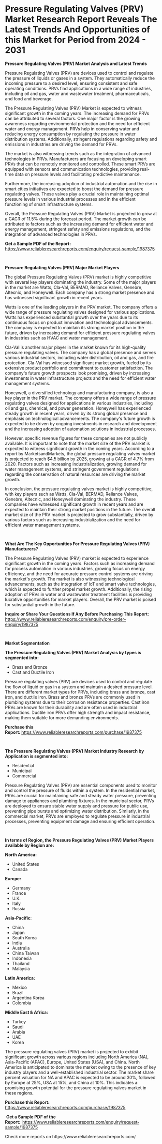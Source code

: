 <p><h1>Pressure Regulating Valves (PRV) Market Research Report Reveals The Latest Trends And Opportunities of this Market for Period from 2024 - 2031</h1></p><p><strong>Pressure Regulating Valves (PRV) Market Analysis and Latest Trends</strong></p>
<p><p>Pressure Regulating Valves (PRV) are devices used to control and regulate the pressure of liquids or gases in a system. They automatically reduce the incoming pressure to a desired level, ensuring consistent and safe operating conditions. PRVs find applications in a wide range of industries, including oil and gas, water and wastewater treatment, pharmaceuticals, and food and beverage.</p><p>The Pressure Regulating Valves (PRV) Market is expected to witness significant growth in the coming years. The increasing demand for PRVs can be attributed to several factors. One major factor is the growing awareness regarding environmental protection and the need for efficient water and energy management. PRVs help in conserving water and reducing energy consumption by regulating the pressure in water distribution systems. Additionally, stringent regulations regarding safety and emissions in industries are driving the demand for PRVs.</p><p>The market is also witnessing trends such as the integration of advanced technologies in PRVs. Manufacturers are focusing on developing smart PRVs that can be remotely monitored and controlled. These smart PRVs are equipped with sensors and communication technologies, providing real-time data on pressure levels and facilitating predictive maintenance.</p><p>Furthermore, the increasing adoption of industrial automation and the rise in smart cities initiatives are expected to boost the demand for pressure regulating valves. These valves play a crucial role in maintaining optimal pressure levels in various industrial processes and in the efficient functioning of smart infrastructure systems.</p><p>Overall, the Pressure Regulating Valves (PRV) Market is projected to grow at a CAGR of 11.5% during the forecast period. The market growth can be attributed to factors such as the increasing demand for efficient water and energy management, stringent safety and emissions regulations, and the integration of advanced technologies in PRVs.</p></p>
<p><strong>Get a Sample PDF of the Report:&nbsp;</strong> <a href="https://www.reliableresearchreports.com/enquiry/request-sample/1987375">https://www.reliableresearchreports.com/enquiry/request-sample/1987375</a></p>
<p>&nbsp;</p>
<p><strong>Pressure Regulating Valves (PRV) Major Market Players</strong></p>
<p><p>The global Pressure Regulating Valves (PRV) market is highly competitive with several key players dominating the industry. Some of the major players in the market are Watts, Cla-Val, BERMAD, Reliance Valves, Genebre, Altecnic, and Honeywell. Each company has a strong market presence and has witnessed significant growth in recent years.</p><p>Watts is one of the leading players in the PRV market. The company offers a wide range of pressure regulating valves designed for various applications. Watts has experienced substantial growth over the years due to its continuous focus on product innovation and technological advancements. The company is expected to maintain its strong market position in the future, driven by increasing demand for efficient pressure regulating valves in industries such as HVAC and water management.</p><p>Cla-Val is another major player in the market known for its high-quality pressure regulating valves. The company has a global presence and serves various industrial sectors, including water distribution, oil and gas, and fire protection. Cla-Val has witnessed significant market growth, fueled by its extensive product portfolio and commitment to customer satisfaction. The company's future growth prospects look promising, driven by increasing investments in water infrastructure projects and the need for efficient water management systems.</p><p>Honeywell, a diversified technology and manufacturing company, is also a key player in the PRV market. The company offers a wide range of pressure regulating valves designed for applications in various industries, including oil and gas, chemical, and power generation. Honeywell has experienced steady growth in recent years, driven by its strong global presence and emphasis on technological advancements. The company's future growth is expected to be driven by ongoing investments in research and development and the increasing adoption of automation solutions in industrial processes.</p><p>However, specific revenue figures for these companies are not publicly available. It is important to note that the market size of the PRV market is expected to witness significant growth in the coming years. According to a report by MarketsandMarkets, the global pressure regulating valves market is projected to reach $4.5 billion by 2025, growing at a CAGR of 4.7% from 2020. Factors such as increasing industrialization, growing demand for water management systems, and stringent government regulations regarding the conservation of natural resources are driving the market growth.</p><p>In conclusion, the pressure regulating valves market is highly competitive, with key players such as Watts, Cla-Val, BERMAD, Reliance Valves, Genebre, Altecnic, and Honeywell dominating the industry. These companies have witnessed significant growth in recent years and are expected to maintain their strong market positions in the future. The overall market size of the PRV market is projected to grow substantially, driven by various factors such as increasing industrialization and the need for efficient water management systems.</p></p>
<p>&nbsp;</p>
<p><strong>What Are The Key Opportunities For Pressure Regulating Valves (PRV) Manufacturers?</strong></p>
<p><p>The Pressure Regulating Valves (PRV) market is expected to experience significant growth in the coming years. Factors such as increasing demand for process automation in various industries, growing focus on energy efficiency, and the need for accurate pressure control systems are driving the market's growth. The market is also witnessing technological advancements, such as the integration of IoT and smart valve technologies, which is expected to further propel market growth. Additionally, the rising adoption of PRVs in water and wastewater treatment facilities is providing lucrative opportunities for market players. Overall, the PRV market is poised for substantial growth in the future.</p></p>
<p><strong>Inquire or Share Your Questions If Any Before Purchasing This Report:</strong> <a href="https://www.reliableresearchreports.com/enquiry/pre-order-enquiry/1987375">https://www.reliableresearchreports.com/enquiry/pre-order-enquiry/1987375</a></p>
<p>&nbsp;</p>
<p><strong>Market Segmentation</strong></p>
<p><strong>The Pressure Regulating Valves (PRV) Market Analysis by types is segmented into:</strong></p>
<p><ul><li>Brass and Bronze</li><li>Cast and Ductile Iron</li></ul></p>
<p><p>Pressure regulating valves (PRV) are devices used to control and regulate the flow of liquid or gas in a system and maintain a desired pressure level. There are different market types for PRVs, including brass and bronze, cast iron, and ductile iron. Brass and bronze PRVs are commonly used in plumbing systems due to their corrosion resistance properties. Cast iron PRVs are known for their durability and are often used in industrial applications. Ductile iron PRVs offer high strength and impact resistance, making them suitable for more demanding environments.</p></p>
<p><strong>Purchase this Report:&nbsp;</strong><a href="https://www.reliableresearchreports.com/purchase/1987375">https://www.reliableresearchreports.com/purchase/1987375</a></p>
<p>&nbsp;</p>
<p><strong>The Pressure Regulating Valves (PRV) Market Industry Research by Application is segmented into:</strong></p>
<p><ul><li>Residential</li><li>Municipal</li><li>Commercial</li></ul></p>
<p><p>Pressure Regulating Valves (PRV) are essential components used to monitor and control the pressure of fluids within a system. In the residential market, PRVs are crucial for maintaining safe and steady water pressure, preventing damage to appliances and plumbing fixtures. In the municipal sector, PRVs are deployed to ensure stable water supply and pressure for public use, preventing pipe bursts and optimizing water distribution. Similarly, in the commercial market, PRVs are employed to regulate pressure in industrial processes, preventing equipment damage and ensuring efficient operation.</p></p>
<p>&nbsp;</p>
<p><strong>In terms of Region, the Pressure Regulating Valves (PRV) Market Players available by Region are:</strong></p>
<p>
    <p> <strong> North America: </strong>
        <ul>
            <li>United States</li>
            <li>Canada</li>
        </ul>
        </p> 
    <p> <strong> Europe: </strong>
        <ul>
            <li>Germany</li>
            <li>France</li>
            <li>U.K.</li>
            <li>Italy</li>
            <li>Russia</li>
        </ul>
        </p> 
    <p> <strong> Asia-Pacific: </strong>
        <ul>
            <li>China</li>
            <li>Japan</li>
            <li>South Korea</li>
            <li>India</li>
            <li>Australia</li>
            <li>China Taiwan</li>
            <li>Indonesia</li>
            <li>Thailand</li>
            <li>Malaysia</li>
        </ul>
        </p> 
    <p> <strong> Latin America: </strong>
        <ul>
            <li>Mexico</li>
            <li>Brazil</li>
            <li>Argentina Korea</li>
            <li>Colombia</li>
        </ul>
        </p> 
    <p> <strong> Middle East & Africa: </strong>
        <ul>
            <li>Turkey</li>
            <li>Saudi</li>
            <li>Arabia</li>
            <li>UAE</li>
            <li>Korea</li>
        </ul>
    </p>
    </p>
<p><p>The pressure regulating valves (PRV) market is projected to exhibit significant growth across various regions including North America (NA), Asia-Pacific (APAC), Europe, United States (USA), and China. North America is anticipated to dominate the market owing to the presence of key industry players and a well-established industrial sector. The market share percent valuation for NA and APAC is expected to be around 30%, followed by Europe at 25%, USA at 15%, and China at 10%. This indicates a promising growth potential for the pressure regulating valves market in these regions.</p></p>
<p><strong>Purchase this Report: </strong><a href="https://www.reliableresearchreports.com/purchase/1987375">https://www.reliableresearchreports.com/purchase/1987375</a></p>
<p>&nbsp;<strong>Get a Sample PDF of the Report:&nbsp;&nbsp;</strong><a href="https://www.reliableresearchreports.com/enquiry/request-sample/1987375">https://www.reliableresearchreports.com/enquiry/request-sample/1987375</a></p>
<p><strong></strong></p>
<p>Check more reports on https://www.reliableresearchreports.com/</p>